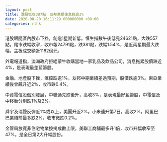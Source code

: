 ```yaml
---
layout: post
title: 港股低收387點　友邦業績後急挫逾3%
date: 2020-08-20 16:11:29.000000000 +08:00
categories: rthk
---
```


港股跟隨區內股市下挫，創逾1星期新低。恒生指數午後低見24621點，大跌557點。尾市跌幅收窄，收市報24791點，跌381點，跌幅1.54%，是近兩星期最大跌幅，主板成交額近1182億元。

外電報道指，澳洲政府拒絕蒙牛收購當地一家乳品及飲品公司，消息拖累股價跌近4%，是表現最差藍籌股。

金融、地產股下挫，滙控跌逾1%，友邦中期業績差過預期，股價跌逾3%。東亞業績後曾飆升近2%，收市跌0.4%。

中資電信股個別發展，中聯通先跌後升，高收3%，是表現最好藍籌股，中電信及中移動分別跌1%及2%。

舜宇及瑞聲反彈近1%或以上，美團升近2%。小米連升第7日，高收2%。阿里巴巴業績前最多跌2%，收市微跌0.2%。

金管局放寬非住宅物業按揭成數上限，美聯工商舖最多升1倍，收市升幅收窄至47%，是全日第2大升幅股份。
